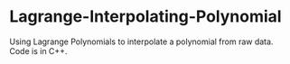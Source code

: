 # Lagrange-Interpolating-Polynomial
Using Lagrange Polynomials to interpolate a polynomial from raw data. Code is in C++.
